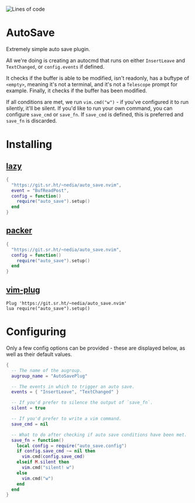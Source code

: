 ![Lines of code](https://img.shields.io/tokei/lines/git.sr.ht/~nedia/auto_save.nvim?style=flat-square)

# AutoSave

Extremely simple auto save plugin.

All we're doing is creating an autocmd that runs on either `InsertLeave` and
`TextChanged`, or `config.events` if defined.

It checks if the buffer is able to be modified, isn't readonly, has a buftype
of `<empty>`, meaning it's not a terminal, and it's not a `Telescope` prompt
for example. Finally, it checks if the buffer has been modified.

If all conditions are met, we run `vim.cmd("w")` - if you've configured it to
run silently, it'll be silent. If you'd like to run your own command, you can
configure `save_cmd` or `save_fn`. If `save_cmd` is defined, this is preferred
and `save_fn` is discarded.

# Installing

## [lazy](https://github.com/folke/lazy.nvim)

```lua
{
  "https://git.sr.ht/~nedia/auto_save.nvim",
  event = "BufReadPost",
  config = function()
    require("auto_save").setup()
  end
}
```

## [packer](https://github.com/wbthomason/packer.nvim)

```lua
{
  "https://git.sr.ht/~nedia/auto_save.nvim",
  config = function()
    require("auto_save").setup()
  end
}
```

## [vim-plug](https://github.com/junegunn/vim-plug)

```vim
Plug 'https://git.sr.ht/~nedia/auto_save.nvim'
lua require("auto_save").setup()
```

# Configuring

Only a few config options can be provided - these are displayed below, as well
as their default values.

```lua
{
  -- The name of the augroup.
  augroup_name = "AutoSavePlug"

  -- The events in which to trigger an auto save.
  events = { "InsertLeave", "TextChanged" }

  -- If you'd prefer to silence the output of `save_fn`.
  silent = true

  -- If you'd prefer to write a vim command.
  save_cmd = nil

  -- What to do after checking if auto save conditions have been met.
  save_fn = function()
    local config = require("auto_save.config")
    if config.save_cmd ~= nil then
      vim.cmd(config.save_cmd)
    elseif M.silent then
      vim.cmd("silent! w")
    else
      vim.cmd("w")
    end
  end
}
```
